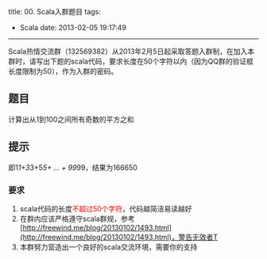 title: 00. Scala入群题目
tags:
  - Scala
date: 2013-02-05 19:17:49
---

Scala热情交流群（132569382）从2013年2月5日起采取答题入群制，在加入本群时，请写出下题的scala代码，要求长度在50个字符以内（因为QQ群的验证框长度限制为50），作为入群的密码。

## 题目

计算出从1到100之间所有奇数的平方之和

## 提示

即1*1+3*3+5*5+ ... + 99*99，结果为166650

### 要求

1.  scala代码的长度<font color="#ff0000">不超过50个字符</font>，代码越简洁易读越好
2.  在群内应该严格遵守scala群规，参考[http://freewind.me/blog/20130102/1493.html](http://freewind.me/blog/20130102/1493.html)，警告无效者T
3.  本群努力营造出一个良好的scala交流环境，需要你的支持